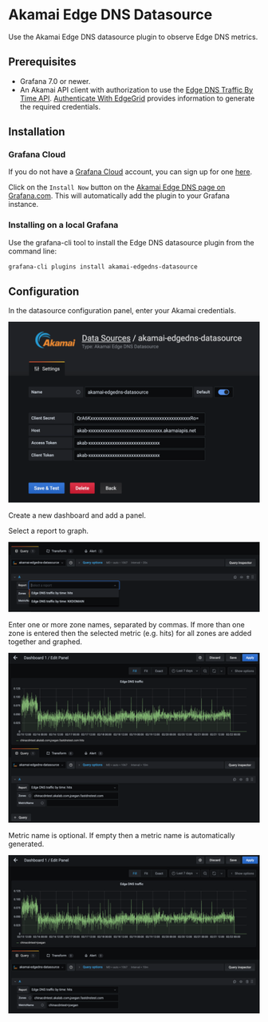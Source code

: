 # Akamai Edge DNS Datasource

Use the Akamai Edge DNS datasource plugin to observe Edge DNS metrics.

## Prerequisites

* Grafana 7.0 or newer.
* An Akamai API client with authorization to use the [Edge DNS Traffic By Time API](https://developer.akamai.com/api/core_features/reporting/authoritative-dns-traffic-by-time.html). 
[Authenticate With EdgeGrid](https://developer.akamai.com/getting-started/edgegrid) provides information to generate the required credentials. 

## Installation

### Grafana Cloud

If you do not have a [Grafana Cloud](https://grafana.com/cloud) account, you can sign up for one [here](https://grafana.com/cloud/grafana).

Click on the `Install Now` button on the [Akamai Edge DNS page on Grafana.com](). This will automatically add the plugin to your Grafana instance. 

### Installing on a local Grafana
Use the grafana-cli tool to install the Edge DNS datasource plugin from the command line:
```bash
grafana-cli plugins install akamai-edgedns-datasource
```

## Configuration

In the datasource configuration panel, enter your Akamai credentials.

![Data Source](https://github.com/akamai/edgedns-grafana-datasource-plugin/blob/develop/static/DataSourceConfig.png)

Create a new dashboard and add a panel.

Select a report to graph.

![Report Selection](https://github.com/akamai/edgedns-grafana-datasource-plugin/blob/develop/static/ReportSelection.png)

Enter one or more zone names, separated by commas.  If more than one zone is entered then the selected metric (e.g. hits) for all zones are added together and graphed.

![Zones](https://github.com/akamai/edgedns-grafana-datasource-plugin/blob/develop/static/ZonesConfig.png)

Metric name is optional. If empty then a metric name is automatically generated.

![Metric Name](https://github.com/akamai/edgedns-grafana-datasource-plugin/blob/develop/static/MetricNameConfig.png)

